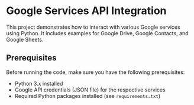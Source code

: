 # Google Services API Integration

This project demonstrates how to interact with various Google services using Python. It includes examples for Google Drive, Google Contacts, and Google Sheets.

## Prerequisites

Before running the code, make sure you have the following prerequisites:

- Python 3.x installed
- Google API credentials (JSON file) for the respective services
- Required Python packages installed (see `requirements.txt`)
